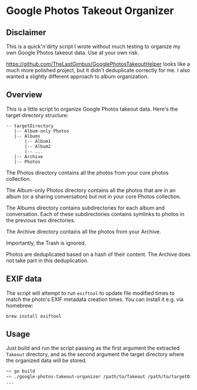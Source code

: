# Google Photos Takeout Organizer

## Disclaimer
This is a quick'n'dirty script I wrote without much testing to organize my own Google Photos takeout data. Use at your own risk.

https://github.com/TheLastGimbus/GooglePhotosTakeoutHelper looks like a much more polished project, but it didn't deduplicate correctly for me. I also wanted a slightly different approach to album organization.

## Overview
This is a little script to organize Google Photos takeout data. Here's the target directory structure:
```
-- targetDirectory
   |-- Album-only Photos
   |-- Albums
       |-- Album1
       |-- Album2
       |-- ...
   |-- Archive
   |-- Photos
```

The Photos directory contains all the photos from your core photos collection.

The Album-only Photos directory contains all the photos that are in an album (or a sharing conversation) but not in your core Photos collection.

The Albums directory contains subdirectories for each album and conversation. Each of these subdirectories contains symlinks to photos in the previous two directories.

The Archive directory contains all the photos from your Archive.

Importantly, the Trash is ignored.

Photos are deduplicated based on a hash of their content. The Archive does not take part in this deduplication.

## EXIF data

The script will attempt to run `exiftool` to update file modified times to match the photo's EXIF metadata creation times. You can install it e.g. via homebrew:
```
brew install exiftool
```

## Usage
Just build and run the script passing as the first argument the extracted `Takeout` directory, and as the second argument the target directory where the organized data will be stored.

```bash
~> go build
~> ./google-photos-takeout-organizer /path/to/Takeout /path/to/targetDirectory
...
```
